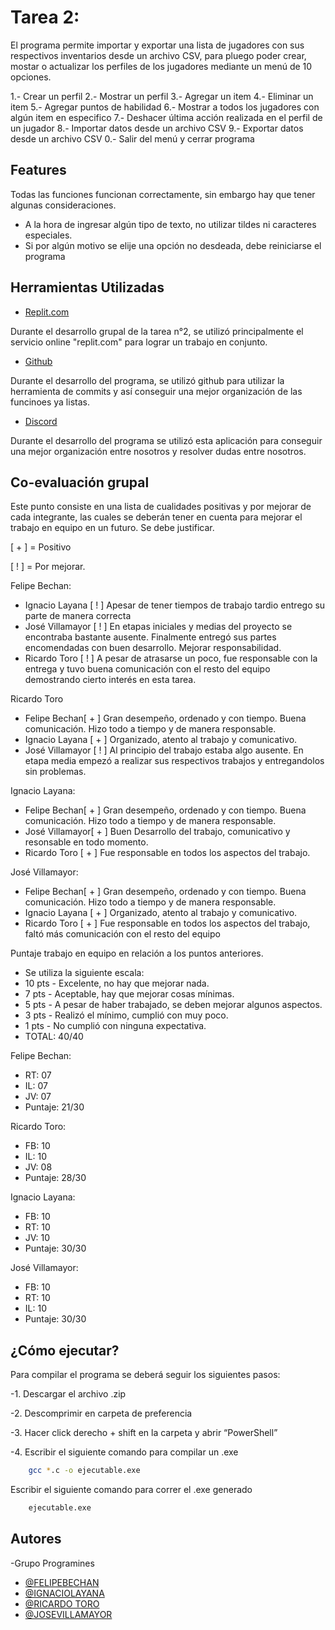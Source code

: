 # Tarea 2:

El programa permite importar y exportar una lista de jugadores con sus respectivos inventarios desde un archivo CSV, para pluego poder crear, mostar o actualizar los perfiles de los jugadores mediante un menú de 10 opciones.

1.- Crear un perfil
2.- Mostrar un perfil
3.- Agregar un item
4.- Eliminar un item
5.- Agregar puntos de habilidad
6.- Mostrar a todos los jugadores con algún item en especifico
7.- Deshacer última acción realizada en el perfil de un jugador
8.- Importar datos desde un archivo CSV
9.- Exportar datos desde un archivo CSV
0.- Salir del menú y cerrar programa

## Features
Todas las funciones funcionan correctamente, sin embargo hay que tener algunas consideraciones.

- A la hora de ingresar algún tipo de texto, no utilizar tildes ni caracteres especiales.
- Si por algún motivo se elije una opción no desdeada, debe reiniciarse el programa



## Herramientas Utilizadas

- [Replit.com](https://replit.com/)

Durante el desarrollo grupal de la tarea n°2, se utilizó principalmente el servicio online "replit.com" para lograr un trabajo en conjunto.


- [Github](https://github.com)
  
Durante el desarrollo del programa, se utilizó github para utilizar la herramienta de commits y así conseguir una mejor organización de las funcinoes ya listas.

- [Discord](https://discord.com)

Durante el desarrollo del programa se utilizó esta aplicación para conseguir una mejor organización entre nosotros y resolver dudas entre nosotros.

## Co-evaluación grupal

Este punto consiste en una lista de cualidades positivas y por mejorar de cada integrante, las cuales se deberán tener en cuenta para mejorar el trabajo en equipo en un futuro.
Se debe justificar.

[ + ] = Positivo

[ ! ] = Por mejorar.

 

Felipe Bechan:

- Ignacio Layana [ ! ] Apesar de tener tiempos de trabajo tardio entrego su parte de manera correcta
- José Villamayor [ ! ] En etapas iniciales y medias del proyecto se encontraba bastante ausente. Finalmente entregó sus partes encomendadas con buen desarrollo. Mejorar responsabilidad.
- Ricardo Toro [ ! ] A pesar de atrasarse un poco, fue responsable con la entrega y tuvo buena comunicación con el resto del equipo demostrando cierto interés en esta tarea.


Ricardo Toro

- Felipe Bechan[ + ] Gran desempeño, ordenado y con tiempo. Buena comunicación. Hizo todo a tiempo y de manera responsable.
- Ignacio Layana [ + ] Organizado, atento al trabajo y comunicativo.
- José Villamayor [ ! ] Al principio del trabajo estaba algo ausente. En etapa media empezó a realizar sus respectivos trabajos y entregandolos sin problemas.


Ignacio Layana: 

- Felipe Bechan[ + ] Gran desempeño, ordenado y con tiempo. Buena comunicación. Hizo todo a tiempo y de manera responsable.
- José Villamayor[ + ] Buen Desarrollo del trabajo, comunicativo y resonsable en todo momento.
- Ricardo Toro [ + ] Fue responsable en todos los aspectos del trabajo.

  
José Villamayor: 

- Felipe Bechan[ + ] Gran desempeño, ordenado y con tiempo. Buena comunicación. Hizo todo a tiempo y de manera responsable.
- Ignacio Layana [ + ] Organizado, atento al trabajo y comunicativo.
- Ricardo Toro [ + ] Fue responsable en todos los aspectos del trabajo, faltó más comunicación con el resto del equipo


  
Puntaje trabajo en equipo en relación a los puntos anteriores.
- Se utiliza la siguiente escala:
- 10 pts - Excelente, no hay que mejorar nada.
- 7 pts - Aceptable, hay que mejorar cosas mínimas.
- 5 pts - A pesar de haber trabajado, se deben mejorar algunos aspectos.
- 3 pts - Realizó el mínimo, cumplió con muy poco.
- 1 pts - No cumplió con ninguna expectativa.
- TOTAL: 40/40

Felipe Bechan:
- RT: 07
- IL: 07
- JV: 07
- Puntaje: 21/30


Ricardo Toro:
- FB: 10
- IL: 10
- JV: 08
- Puntaje: 28/30

Ignacio Layana:
- FB: 10
- RT: 10
- JV: 10
- Puntaje: 30/30

José Villamayor:
- FB: 10
- RT: 10
- IL: 10
- Puntaje: 30/30





## ¿Cómo ejecutar?



Para compilar el programa se deberá seguir los siguientes pasos:

-1. Descargar el archivo .zip

-2. Descomprimir en carpeta de preferencia

-3. Hacer click derecho + shift en la carpeta y abrir “PowerShell”

-4. Escribir el siguiente comando para compilar un .exe
```bash
    gcc *.c -o ejecutable.exe
```
Escribir el siguiente comando para correr el .exe generado
```bash
    ejecutable.exe
```


## Autores
-Grupo Programines

- [@FELIPEBECHAN](https://github.com/felipebechan)
- [@IGNACIOLAYANA](https://github.com/HatziveIgnacio)
- [@RICARDO TORO](https://github.com/Ratinaxo)
- [@JOSEVILLAMAYOR](https://replit.com/@JOSEVILLAMAYOR)
